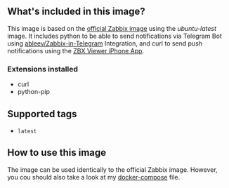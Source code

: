 ## What's included in this image?
This image is based on the [official Zabbix image](https://hub.docker.com/r/zabbix/zabbix-server-mysql/) using the *ubuntu-latest* image. It includes python to be able to send notifications via Telegram Bot using [ableev/Zabbix-in-Telegram](https://github.com/ableev/Zabbix-in-Telegram) Integration, and curl to send push notifications using the [ZBX Viewer iPhone App](https://zbx.vovanys.com/).

### Extensions installed
* curl
* python-pip

## Supported tags

* `latest`

## How to use this image
The image can be used identically to the official Zabbix image. However, you cou should also take a look at my [docker-compose](https://github.com/sebastian13/docker-zabbix-python/blob/master/docker-compose.yml) file.